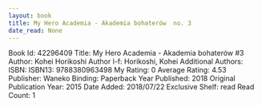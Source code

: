 ```yaml
---
layout: book
title: My Hero Academia - Akademia bohaterów  no. 3
date_read: None
---
```


Book Id: 42296409
Title: My Hero Academia - Akademia bohaterów #3
Author: Kohei Horikoshi
Author l-f: Horikoshi, Kohei
Additional Authors: 
ISBN: 
ISBN13: 9788380963498
My Rating: 0
Average Rating: 4.53
Publisher: Waneko
Binding: Paperback
Year Published: 2018
Original Publication Year: 2015
Date Added: 2018/07/22
Exclusive Shelf: read
Read Count: 1

